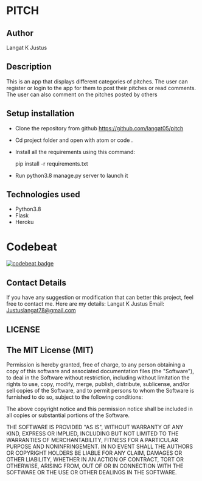 # PITCH

## Author

Langat K Justus

## Description

This is an app that displays different categories of pitches. The user can register or login to the app for them to post their pitches or read comments. The user can also comment on the pitches posted by others

## Setup installation

- Clone the repository from github
   <https://github.com/langat05/pitch>

- Cd project folder and open with atom or code .

- Install all the requirements using this command:

   pip install -r requirements.txt

- Run python3.8 manage.py server to launch it

## Technologies used

- Python3.8
- Flask
- Heroku

# Codebeat
[![codebeat badge](https://codebeat.co/badges/5030fa5c-547a-49da-880c-c31090ca86dd)](https://codebeat.co/projects/github-com-langat05-pitch-master)

## Contact Details

If you have any suggestion or modification that can better this project, feel free to contact me. Here are my details: Langat K Justus Email: Justuslangat78@gmail.com

## LICENSE

## The MIT License (MIT)

Permission is hereby granted, free of charge, to any person obtaining a copy of this software and associated documentation files (the "Software"), to deal in the Software without restriction, including without limitation the rights to use, copy, modify, merge, publish, distribute, sublicense, and/or sell copies of the Software, and to permit persons to whom the Software is furnished to do so, subject to the following conditions:

The above copyright notice and this permission notice shall be included in all copies or substantial portions of the Software.

THE SOFTWARE IS PROVIDED "AS IS", WITHOUT WARRANTY OF ANY KIND, EXPRESS OR IMPLIED, INCLUDING BUT NOT LIMITED TO THE WARRANTIES OF MERCHANTABILITY, FITNESS FOR A PARTICULAR PURPOSE AND NONINFRINGEMENT. IN NO EVENT SHALL THE AUTHORS OR COPYRIGHT HOLDERS BE LIABLE FOR ANY CLAIM, DAMAGES OR OTHER LIABILITY, WHETHER IN AN ACTION OF CONTRACT, TORT OR OTHERWISE, ARISING FROM, OUT OF OR IN CONNECTION WITH THE SOFTWARE OR THE USE OR OTHER DEALINGS IN THE SOFTWARE.
